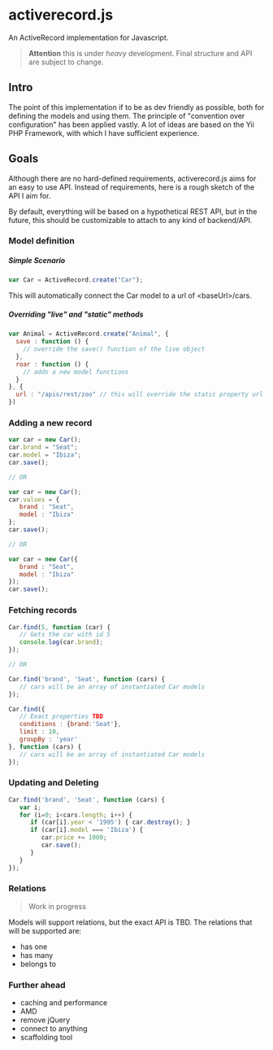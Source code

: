 activerecord.js
===============

An ActiveRecord implementation for Javascript.

> **Attention** this is under *heavy* development. Final structure and API are subject to change.

## Intro
The point of this implementation if to be as dev friendly as possible, both for defining the models and using them. 
The principle of "convention over configuration" has been applied vastly. A lot of ideas are based on the Yii PHP Framework,
with which I have sufficient experience.

## Goals
Although there are no hard-defined requirements, activerecord.js aims for an easy to use API. Instead of requirements, here
is a rough sketch of the API I aim for.

By default, everything will be based on a hypothetical REST API, but in the future, this should be customizable to attach to any kind of backend/API.

### Model definition
##### Simple Scenario
```javascript
var Car = ActiveRecord.create("Car");
```
This will automatically connect the Car model to a url of &lt;baseUrl&gt;/cars.

##### Overriding "live" and "static" methods
```javascript
var Animal = ActiveRecord.create("Animal", {
  save : function () {
    // override the save() function of the live object
  },
  roar : function () {
    // adds a new model functions
  }
}, {
  url : "/apis/rest/zoo" // this will override the static property url
})
```

### Adding a new record
```javascript
var car = new Car();
car.brand = "Seat";
car.model = "Ibiza";
car.save();

// OR

var car = new Car();
car.values = {
   brand : "Seat",
   model : "Ibiza"
};
car.save();

// OR

var car = new Car({
   brand : "Seat",
   model : "Ibiza"
});
car.save();
```

### Fetching records
```javascript
Car.find(5, function (car) {
   // Gets the car with id 5
   console.log(car.brand);
});

// OR

Car.find('brand', 'Seat', function (cars) {
   // cars will be an array of instantiated Car models
});

Car.find({
   // Exact properties TBD
   conditions : {brand:'Seat'},
   limit : 10,
   groupBy : 'year'
}, function (cars) {
   // cars will be an array of instantiated Car models
});
```

### Updating and Deleting
```javascript
Car.find('brand', 'Seat', function (cars) {
   var i;
   for (i=0; i<cars.length; i++) {
      if (car[i].year < '1995') { car.destroy(); }
      if (car[i].model === 'Ibiza') {
         car.price += 1000;
         car.save();
      }
   }
});
```

### Relations
> Work in progress

Models will support relations, but the exact API is TBD. The relations that will be supported are:
- has one
- has many
- belongs to

### Further ahead
- caching and performance
- AMD
- remove jQuery
- connect to anything
- scaffolding tool

